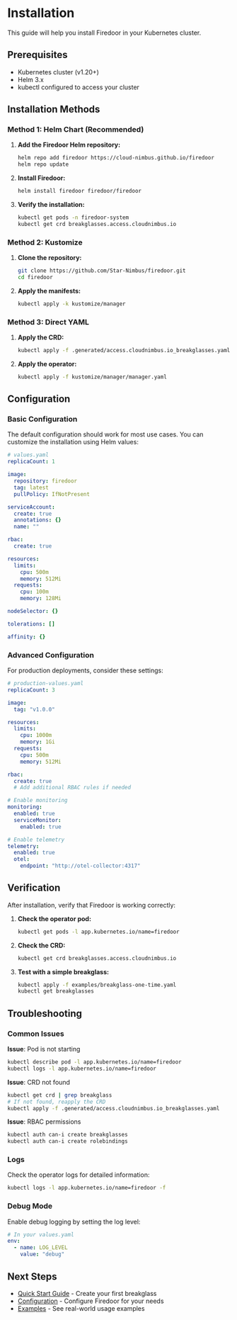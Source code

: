 # Installation

This guide will help you install Firedoor in your Kubernetes cluster.

## Prerequisites

- Kubernetes cluster (v1.20+)
- Helm 3.x
- kubectl configured to access your cluster

## Installation Methods

### Method 1: Helm Chart (Recommended)

1. **Add the Firedoor Helm repository:**

   ```bash
   helm repo add firedoor https://cloud-nimbus.github.io/firedoor
   helm repo update
   ```

2. **Install Firedoor:**

   ```bash
   helm install firedoor firedoor/firedoor
   ```

3. **Verify the installation:**

   ```bash
   kubectl get pods -n firedoor-system
   kubectl get crd breakglasses.access.cloudnimbus.io
   ```

### Method 2: Kustomize

1. **Clone the repository:**

   ```bash
   git clone https://github.com/Star-Nimbus/firedoor.git
   cd firedoor
   ```

2. **Apply the manifests:**

   ```bash
   kubectl apply -k kustomize/manager
   ```

### Method 3: Direct YAML

1. **Apply the CRD:**

   ```bash
   kubectl apply -f .generated/access.cloudnimbus.io_breakglasses.yaml
   ```

2. **Apply the operator:**

   ```bash
   kubectl apply -f kustomize/manager/manager.yaml
   ```

## Configuration

### Basic Configuration

The default configuration should work for most use cases. You can customize the installation using Helm values:

```yaml
# values.yaml
replicaCount: 1

image:
  repository: firedoor
  tag: latest
  pullPolicy: IfNotPresent

serviceAccount:
  create: true
  annotations: {}
  name: ""

rbac:
  create: true

resources:
  limits:
    cpu: 500m
    memory: 512Mi
  requests:
    cpu: 100m
    memory: 128Mi

nodeSelector: {}

tolerations: []

affinity: {}
```

### Advanced Configuration

For production deployments, consider these settings:

```yaml
# production-values.yaml
replicaCount: 3

image:
  tag: "v1.0.0"

resources:
  limits:
    cpu: 1000m
    memory: 1Gi
  requests:
    cpu: 500m
    memory: 512Mi

rbac:
  create: true
  # Add additional RBAC rules if needed

# Enable monitoring
monitoring:
  enabled: true
  serviceMonitor:
    enabled: true

# Enable telemetry
telemetry:
  enabled: true
  otel:
    endpoint: "http://otel-collector:4317"
```

## Verification

After installation, verify that Firedoor is working correctly:

1. **Check the operator pod:**

   ```bash
   kubectl get pods -l app.kubernetes.io/name=firedoor
   ```

2. **Check the CRD:**

   ```bash
   kubectl get crd breakglasses.access.cloudnimbus.io
   ```

3. **Test with a simple breakglass:**

   ```bash
   kubectl apply -f examples/breakglass-one-time.yaml
   kubectl get breakglasses
   ```

## Troubleshooting

### Common Issues

**Issue**: Pod is not starting

```bash
kubectl describe pod -l app.kubernetes.io/name=firedoor
kubectl logs -l app.kubernetes.io/name=firedoor
```

**Issue**: CRD not found

```bash
kubectl get crd | grep breakglass
# If not found, reapply the CRD
kubectl apply -f .generated/access.cloudnimbus.io_breakglasses.yaml
```

**Issue**: RBAC permissions

```bash
kubectl auth can-i create breakglasses
kubectl auth can-i create rolebindings
```

### Logs

Check the operator logs for detailed information:

```bash
kubectl logs -l app.kubernetes.io/name=firedoor -f
```

### Debug Mode

Enable debug logging by setting the log level:

```yaml
# In your values.yaml
env:
  - name: LOG_LEVEL
    value: "debug"
```

## Next Steps

- [Quick Start Guide](quick-start.md) - Create your first breakglass
- [Configuration](configuration.md) - Configure Firedoor for your needs
- [Examples](../examples/basic-usage.md) - See real-world usage examples
